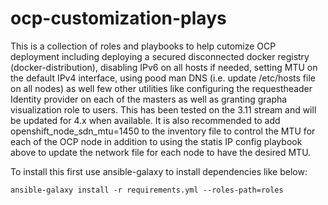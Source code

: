 # ocp-customization-plays
This is a collection of roles and playbooks to help cutomize OCP deployment including deploying a secured disconnected docker registry (docker-distribution), disabling IPv6 on all hosts if needed, setting MTU on the default IPv4 interface, using pood man DNS (i.e. update /etc/hosts file on all nodes) as well few other utilities like configuring the requestheader Identity provider on each of the masters as well as granting grapha visualization role to users. 
This has been tested on the 3.11 stream and will be updated for 4.x when available. 
It is also recommended to add openshift_node_sdn_mtu=1450 to the inventory file to control the MTU for each of the OCP node in addition to using the statis IP config playbook above to update the network file for each node to have the desired MTU. 

To install this first use ansible-galaxy to install dependencies like below:
```
ansible-galaxy install -r requirements.yml --roles-path=roles
```
